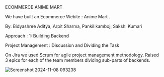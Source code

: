 ECOMMERCE ANIME MART 

We have built an Ecommerce Webite : Anime Mart .

By: Bidyashree Aditya, Arpit Sharma, Pankil kamboj, Sakshi Kumari

Approach : 1: Building  Backend 

Project Management : Discussion and Dividing the Task 

On Jira we used Scrum for agile project management methodology. Raised 3 epics for each of the team members dividing sub-parts of backends.


           

  ![Screenshot 2024-11-08 093238](https://github.com/user-attachments/assets/27730ca9-d55d-413d-b208-b0c0d1fb969c)


